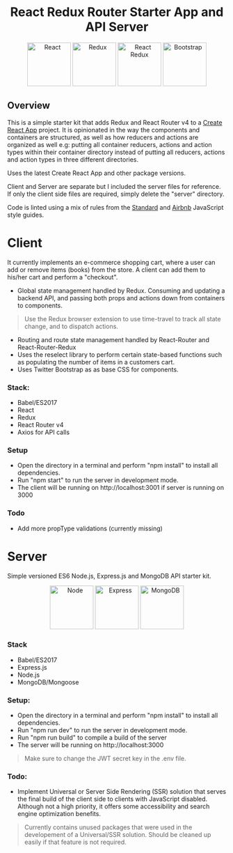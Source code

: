 <h1 align="center">
React Redux Router Starter App and API Server
</h1>
<div align="center">
  <img src="https://raw.githubusercontent.com/konpa/devicon/master/icons/react/react-original.svg?sanitize=true" alt="React" width=100 /> <img src="https://raw.githubusercontent.com/reactjs/redux/master/logo/logo.svg?sanitize=true" alt="Redux" width=100 /> <img src="https://camo.githubusercontent.com/f63754b8412368e820601967af6dea84312b925b/68747470733a2f2f7265616374747261696e696e672e636f6d2f72656163742d726f757465722f616e64726f69642d6368726f6d652d313434783134342e706e67" alt="React Redux" width=100 /> <img src="https://getbootstrap.com/assets/img/bootstrap-stack.png" alt="Bootstrap" width=100 />
</div>

## Overview
This is a simple starter kit that adds Redux and React Router v4 to a [Create React App](https://github.com/facebookincubator/create-react-app) project. It is opinionated in the way the components and containers are structured, as well as how reducers and actions are organized as well e.g: putting all container reducers, actions and action types within their container directory instead of putting all reducers, actions and action types in three different directories.

Uses the latest Create React App and other package versions.

Client and Server are separate but I included the server files for reference. If only the client side files are required, simply delete the "server" directory.

Code is linted using a mix of rules from the [Standard](https://github.com/standard/standard) and [Airbnb](https://github.com/airbnb/javascript) JavaScript style guides.

# Client
It currently implements an e-commerce shopping cart, where a user can add or remove items (books) from the store. A client can add them to his/her cart and perform a "checkout".

- Global state management handled by Redux. Consuming and updating a backend API, and passing both props and actions down from containers to components. 
> Use the Redux browser extension to use time-travel to track all state change, and to dispatch actions.
- Routing and route state management handled by React-Router and React-Router-Redux
- Uses the reselect library to perform certain state-based functions such as populating the number of items in a customers cart.
- Uses Twitter Bootstrap as as base CSS for components.

### Stack:
- Babel/ES2017
- React
- Redux
- React Router v4
- Axios for API calls

### Setup
- Open the directory in a terminal and perform "npm install" to install all dependencies.
- Run "npm start" to run the server in development mode.
- The client will be running on http://localhost:3001 if server is running on 3000

### Todo
- Add more propType validations (currently missing)


# Server
Simple versioned ES6 Node.js, Express.js and MongoDB API starter kit.

<div align="center">
  <img src="https://camo.githubusercontent.com/9c24355bb3afbff914503b663ade7beb341079fa/68747470733a2f2f6e6f64656a732e6f72672f7374617469632f696d616765732f6c6f676f2d6c696768742e737667" alt="Node" width=100 /> <img src="https://camo.githubusercontent.com/647e291a5fd52d50e01deb82f9392c462df148a6/687474703a2f2f617070732e6f63746f636f6e73756c74696e672e636f6d2f696d616765732f6578707265737349636f6e2e706e67" alt="Express" width=100 /> <img src="https://camo.githubusercontent.com/06b379dd111735f904a752c417ec6946d38813a0/68747470733a2f2f6c6976652e7a6f6f6d646174612e636f6d2f7a6f6f6d646174612f736572766963652f636f6e6e656374696f6e2f74797065732f69636f6e2f4d4f4e474f5f4d4f4e474f3f763d2425374274696d657374616d70253744" alt="MongoDB" width=100 />
</div>

### Stack
- Babel/ES2017
- Express.js
- Node.js
- MongoDB/Mongoose

### Setup:
- Open the directory in a terminal and perform "npm install" to install all dependencies.
- Run "npm run dev" to run the server in development mode.
- Run "npm run build" to compile a build of the server
- The server will be running on http://localhost:3000
> Make sure to change the JWT secret key in the .env file.

### Todo:
- Implement Universal or Server Side Rendering (SSR) solution that serves the final build of the client side to clients with JavaScript disabled. Although not a high priority, it offers some accessibility and search engine optimization benefits.

> Currently contains unused packages that were used in the developement of a Universal/SSR solution. Should be cleaned up easily if that feature is not required.

